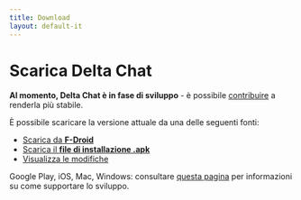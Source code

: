 ```yaml
---
title: Download
layout: default-it
---
```


# Scarica Delta Chat

**Al momento, Delta Chat è in fase di sviluppo** - è possibile [contribuire](support) a renderla più stabile.

È possibile scaricare la versione attuale da una delle seguenti fonti:

* [Scarica da **F-Droid**](https://f-droid.org/app/com.b44t.messenger)
* [Scarica il **file di installazione .apk**](https://f-droid.org/repository/browse/?fdid=com.b44t.messenger#downloadbutton)
* [Visualizza le modifiche](../en/changelog)

Google Play, iOS, Mac, Windows: consultare [questa pagina](support) per informazioni su come supportare lo sviluppo.

